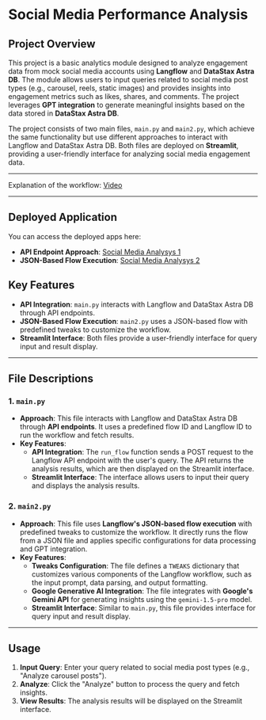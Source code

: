 # Social Media Performance Analysis

## Project Overview
This project is a basic analytics module designed to analyze engagement data from mock social media accounts using **Langflow** and **DataStax Astra DB**. The module allows users to input queries related to social media post types (e.g., carousel, reels, static images) and provides insights into engagement metrics such as likes, shares, and comments. The project leverages **GPT integration** to generate meaningful insights based on the data stored in **DataStax Astra DB**.

The project consists of two main files, `main.py` and `main2.py`, which achieve the same functionality but use different approaches to interact with Langflow and DataStax Astra DB. Both files are deployed on **Streamlit**, providing a user-friendly interface for analyzing social media engagement data.

---

Explanation of the workflow: [Video](https://youtu.be/wwThnIom4zY)

---

## Deployed Application
You can access the deployed apps here:
- **API Endpoint Approach**: [Social Media Analysys 1](https://socialmediaanalysis1.streamlit.app/)
- **JSON-Based Flow Execution**: [Social Media Analysys 2](https://socialmediaanalysis2.streamlit.app/)

## Key Features
- **API Integration**: `main.py` interacts with Langflow and DataStax Astra DB through API endpoints.
- **JSON-Based Flow Execution**: `main2.py` uses a JSON-based flow with predefined tweaks to customize the workflow.
- **Streamlit Interface**: Both files provide a user-friendly interface for query input and result display.

---

## File Descriptions

### 1. **`main.py`**
- **Approach**: This file interacts with Langflow and DataStax Astra DB through **API endpoints**. It uses a predefined flow ID and Langflow ID to run the workflow and fetch results.
- **Key Features**:
  - **API Integration**: The `run_flow` function sends a POST request to the Langflow API endpoint with the user's query. The API returns the analysis results, which are then displayed on the Streamlit interface.
  - **Streamlit Interface**: The interface allows users to input their query and displays the analysis results.


### 2. **`main2.py`**
- **Approach**: This file uses **Langflow's JSON-based flow execution** with predefined tweaks to customize the workflow. It directly runs the flow from a JSON file and applies specific configurations for data processing and GPT integration.
- **Key Features**:
  - **Tweaks Configuration**: The file defines a `TWEAKS` dictionary that customizes various components of the Langflow workflow, such as the input prompt, data parsing, and output formatting.
  - **Google Generative AI Integration**: The file integrates with **Google's Gemini API** for generating insights using the `gemini-1.5-pro` model.
  - **Streamlit Interface**: Similar to `main.py`, this file provides interface for query input and result display.



---

## Usage
1. **Input Query**: Enter your query related to social media post types (e.g., "Analyze carousel posts").
2. **Analyze**: Click the "Analyze" button to process the query and fetch insights.
3. **View Results**: The analysis results will be displayed on the Streamlit interface.
